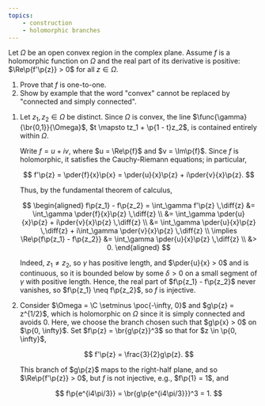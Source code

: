 ```yaml
---
topics:
    - construction
    - holomorphic branches
---
```


<problem>

Let $\Omega$ be an open convex region in the complex plane. Assume $f$ is a holomorphic function on $\Omega$ and the real part of its derivative is positive: $\Re\p{f'\p{z}} > 0$ for all $z \in \Omega$.

1. Prove that $f$ is one-to-one.
2. Show by example that the word "convex" cannot be replaced by "connected and simply connected".

</problem>

<solution>

1. Let $z_1, z_2 \in \Omega$ be distinct. Since $\Omega$ is convex, the line $\func{\gamma}{\br{0,1}}{\Omega}$, $t \mapsto tz_1 + \p{1 - t}z_2$, is contained entirely within $\Omega$.

    Write $f = u + iv$, where $u = \Re\p{f}$ and $v = \Im\p{f}$. Since $f$ is holomorphic, it satisfies the Cauchy-Riemann equations; in particular,

    $$
    f'\p{z} = \pder{f}{x}\p{x} = \pder{u}{x}\p{z} + i\pder{v}{x}\p{z}.
    $$

    Thus, by the fundamental theorem of calculus,

    $$
    \begin{aligned}
         f\p{z_1} - f\p{z_2}
            = \int_\gamma f'\p{z} \,\diff{z}
           &= \int_\gamma \pder{f}{x}\p{z} \,\diff{z} \\
           &= \int_\gamma \pder{u}{x}\p{z} + i\pder{v}{x}\p{z} \,\diff{z} \\
           &= \int_\gamma \pder{u}{x}\p{z} \,\diff{z} + i\int_\gamma \pder{v}{x}\p{z} \,\diff{z} \\
       \implies
       \Re\p{f\p{z_1} - f\p{z_2}}
           &= \int_\gamma \pder{u}{x}\p{z} \,\diff{z} \\
           &> 0.
    \end{aligned}
    $$

    Indeed, $z_1 \neq z_2$, so $\gamma$ has positive length, and $\pder{u}{x} > 0$ and is continuous, so it is bounded below by some $\delta > 0$ on a small segment of $\gamma$ with positive length. Hence, the real part of $f\p{z_1} - f\p{z_2}$ never vanishes, so $f\p{z_1} \neq f\p{z_2}$, so $f$ is injective.

2. Consider $\Omega = \C \setminus \poc{-\infty, 0}$ and $g\p{z} = z^{1/2}$, which is holomorphic on $\Omega$ since it is simply connected and avoids $0$. Here, we choose the branch chosen such that $g\p{x} > 0$ on $\p{0, \infty}$. Set $f\p{z} = \br{g\p{z}}^3$ so that for $z \in \p{0, \infty}$,

    $$
    f'\p{z} = \frac{3}{2}g\p{z}.
    $$

    This branch of $g\p{z}$ maps to the right-half plane, and so $\Re\p{f'\p{z}} > 0$, but $f$ is not injective, e.g., $f\p{1} = 1$, and

    $$
    f\p{e^{i4\pi/3}} = \br{g\p{e^{i4\pi/3}}}^3 = 1.
    $$

</solution>
